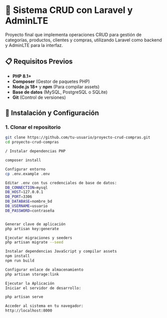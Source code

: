 # 🛒 Sistema CRUD con Laravel y AdminLTE

Proyecto final que implementa operaciones CRUD para gestión de categorías, productos, clientes y compras, utilizando Laravel como backend y AdminLTE para la interfaz.

## 📋 Requisitos Previos
- **PHP 8.1+**
- **Composer** (Gestor de paquetes PHP)
- **Node.js 18+** y **npm** (Para compilar assets)
- **Base de datos** (MySQL, PostgreSQL o SQLite)
- **Git** (Control de versiones)

## 🚀 Instalación y Configuración

### 1. Clonar el repositorio
```bash
git clone https://github.com/tu-usuario/proyecto-crud-compras.git
cd proyecto-crud-compras

/ Instalar dependencias PHP

composer install

Configurar entorno
cp .env.example .env

Editar .env con tus credenciales de base de datos:
DB_CONNECTION=mysql
DB_HOST=127.0.0.1
DB_PORT=3306
DB_DATABASE=nombre_bd
DB_USERNAME=usuario
DB_PASSWORD=contraseña


Generar clave de aplicación
php artisan key:generate

Ejecutar migraciones y seeders
php artisan migrate --seed

Instalar dependencias JavaScript y compilar assets
npm install
npm run build

Configurar enlace de almacenamiento
php artisan storage:link

Ejecutar la Aplicación
Iniciar el servidor de desarrollo:

php artisan serve

Acceder al sistema en tu navegador:
http://localhost:8000

